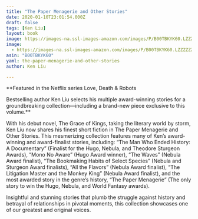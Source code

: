 ```yaml
---
title: "The Paper Menagerie and Other Stories"
date: 2020-01-10T23:01:54.000Z
draft: false
tags: [Ken Liu]
layout: book
image: https://images-na.ssl-images-amazon.com/images/P/B00TBKYK60.LZZZZZZZ.jpg
image: 
  - https://images-na.ssl-images-amazon.com/images/P/B00TBKYK60.LZZZZZZZ.jpg
asin: "B00TBKYK60"
yaml: the-paper-menagerie-and-other-stories
author: Ken Liu

---
```


**Featured in the Netflix series Love, Death & Robots  
  
Bestselling author Ken Liu selects his multiple award-winning stories for a groundbreaking collection—including a brand-new piece exclusive to this volume.**  
  
With his debut novel, The Grace of Kings, taking the literary world by storm, Ken Liu now shares his finest short fiction in The Paper Menagerie and Other Stories. This mesmerizing collection features many of Ken’s award-winning and award-finalist stories, including: “The Man Who Ended History: A Documentary” (Finalist for the Hugo, Nebula, and Theodore Sturgeon Awards), “Mono No Aware” (Hugo Award winner), “The Waves” (Nebula Award finalist), “The Bookmaking Habits of Select Species” (Nebula and Sturgeon Award finalists), “All the Flavors” (Nebula Award finalist), “The Litigation Master and the Monkey King” (Nebula Award finalist), and the most awarded story in the genre’s history, “The Paper Menagerie” (The only story to win the Hugo, Nebula, and World Fantasy awards).  
  
Insightful and stunning stories that plumb the struggle against history and betrayal of relationships in pivotal moments, this collection showcases one of our greatest and original voices.